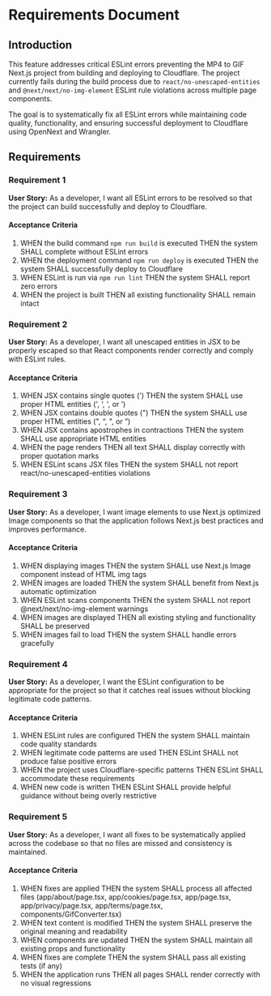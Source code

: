 # Requirements Document

## Introduction

This feature addresses critical ESLint errors preventing the MP4 to GIF Next.js project from building and deploying to Cloudflare. The project currently fails during the build process due to `react/no-unescaped-entities` and `@next/next/no-img-element` ESLint rule violations across multiple page components.

The goal is to systematically fix all ESLint errors while maintaining code quality, functionality, and ensuring successful deployment to Cloudflare using OpenNext and Wrangler.

## Requirements

### Requirement 1

**User Story:** As a developer, I want all ESLint errors to be resolved so that the project can build successfully and deploy to Cloudflare.

#### Acceptance Criteria

1. WHEN the build command `npm run build` is executed THEN the system SHALL complete without ESLint errors
2. WHEN the deployment command `npm run deploy` is executed THEN the system SHALL successfully deploy to Cloudflare
3. WHEN ESLint is run via `npm run lint` THEN the system SHALL report zero errors
4. WHEN the project is built THEN all existing functionality SHALL remain intact

### Requirement 2

**User Story:** As a developer, I want all unescaped entities in JSX to be properly escaped so that React components render correctly and comply with ESLint rules.

#### Acceptance Criteria

1. WHEN JSX contains single quotes (') THEN the system SHALL use proper HTML entities (&apos;, &lsquo;, &#39;, or &rsquo;)
2. WHEN JSX contains double quotes (") THEN the system SHALL use proper HTML entities (&quot;, &ldquo;, &#34;, or &rdquo;)
3. WHEN JSX contains apostrophes in contractions THEN the system SHALL use appropriate HTML entities
4. WHEN the page renders THEN all text SHALL display correctly with proper quotation marks
5. WHEN ESLint scans JSX files THEN the system SHALL not report react/no-unescaped-entities violations

### Requirement 3

**User Story:** As a developer, I want image elements to use Next.js optimized Image components so that the application follows Next.js best practices and improves performance.

#### Acceptance Criteria

1. WHEN displaying images THEN the system SHALL use Next.js Image component instead of HTML img tags
2. WHEN images are loaded THEN the system SHALL benefit from Next.js automatic optimization
3. WHEN ESLint scans components THEN the system SHALL not report @next/next/no-img-element warnings
4. WHEN images are displayed THEN all existing styling and functionality SHALL be preserved
5. WHEN images fail to load THEN the system SHALL handle errors gracefully

### Requirement 4

**User Story:** As a developer, I want the ESLint configuration to be appropriate for the project so that it catches real issues without blocking legitimate code patterns.

#### Acceptance Criteria

1. WHEN ESLint rules are configured THEN the system SHALL maintain code quality standards
2. WHEN legitimate code patterns are used THEN ESLint SHALL not produce false positive errors
3. WHEN the project uses Cloudflare-specific patterns THEN ESLint SHALL accommodate these requirements
4. WHEN new code is written THEN ESLint SHALL provide helpful guidance without being overly restrictive

### Requirement 5

**User Story:** As a developer, I want all fixes to be systematically applied across the codebase so that no files are missed and consistency is maintained.

#### Acceptance Criteria

1. WHEN fixes are applied THEN the system SHALL process all affected files (app/about/page.tsx, app/cookies/page.tsx, app/page.tsx, app/privacy/page.tsx, app/terms/page.tsx, components/GifConverter.tsx)
2. WHEN text content is modified THEN the system SHALL preserve the original meaning and readability
3. WHEN components are updated THEN the system SHALL maintain all existing props and functionality
4. WHEN fixes are complete THEN the system SHALL pass all existing tests (if any)
5. WHEN the application runs THEN all pages SHALL render correctly with no visual regressions